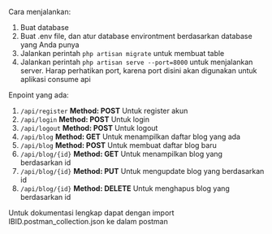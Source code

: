 Cara menjalankan:
<ol>
    <li>Buat database</li>
    <li>Buat .env file, dan atur database environtment berdasarkan database yang Anda punya</li>
    <li>Jalankan perintah <code>php artisan migrate</code> untuk membuat table</li>
    <li>Jalankan perintah <code>php artisan serve --port=8000</code> untuk menjalankan server. Harap perhatikan port, karena port disini akan digunakan untuk aplikasi consume api</li>
</ol>

Enpoint yang ada:
<ol>
    <li><code>/api/register</code> <b>Method: POST</b> Untuk register akun</li>
    <li><code>/api/login</code> <b>Method: POST</b> Untuk login</li>
    <li><code>/api/logout</code> <b>Method: POST</b> Untuk logout</li>
    <li><code>/api/blog</code> <b>Method: GET</b> Untuk menampilkan daftar blog yang ada</li>
    <li><code>/api/blog</code> <b>Method: POST</b> Untuk membuat daftar blog baru</li>
    <li><code>/api/blog/{id}</code> <b>Method: GET</b> Untuk menampilkan blog yang berdasarkan id</li>
    <li><code>/api/blog/{id}</code> <b>Method: PUT</b> Untuk mengupdate blog yang berdasarkan id</li>
    <li><code>/api/blog/{id}</code> <b>Method: DELETE</b> Untuk menghapus blog yang berdasarkan id</li>
</ol>

Untuk dokumentasi lengkap dapat dengan import IBID.postman_collection.json ke dalam postman
